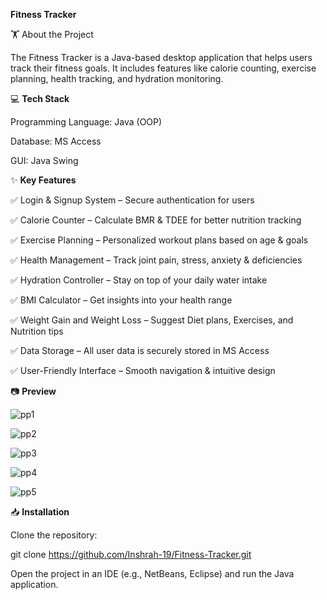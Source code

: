 **Fitness Tracker**

🏋️ About the Project

The Fitness Tracker is a Java-based desktop application that helps users track their fitness goals. It includes features like calorie counting, exercise planning, health tracking, and hydration monitoring.

💻 **Tech Stack**

Programming Language: Java (OOP)

Database: MS Access

GUI: Java Swing

✨ **Key Features**

✅ Login & Signup System – Secure authentication for users

✅ Calorie Counter – Calculate BMR & TDEE for better nutrition tracking

✅ Exercise Planning – Personalized workout plans based on age & goals

✅ Health Management – Track joint pain, stress, anxiety & deficiencies

✅ Hydration Controller – Stay on top of your daily water intake

✅ BMI Calculator – Get insights into your health range

✅ Weight Gain and Weight Loss – Suggest Diet plans, Exercises, and Nutrition tips

✅ Data Storage – All user data is securely stored in MS Access

✅ User-Friendly Interface – Smooth navigation & intuitive design

📷 **Preview**

![pp1](https://github.com/user-attachments/assets/71debe5d-1176-4863-8bf2-87bf6d439d3f)

![pp2](https://github.com/user-attachments/assets/cdf383e2-ca32-4efb-96c5-2320cc76902e)

![pp3](https://github.com/user-attachments/assets/13efb781-05e5-490c-b639-d3914cf75015)

![pp4](https://github.com/user-attachments/assets/29b14140-49c9-4764-a72d-eaa95aa3378d)

![pp5](https://github.com/user-attachments/assets/fc630ce6-232b-4723-8ac7-ca3cdfc5f958)

📥 **Installation**

Clone the repository:

git clone https://github.com/Inshrah-19/Fitness-Tracker.git

Open the project in an IDE (e.g., NetBeans, Eclipse) and run the Java application.
